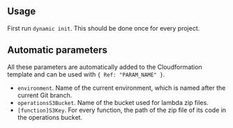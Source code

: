 ## Usage

First run `dynamic init`. This should be done once for every project.

## Automatic parameters

All these parameters are automatically added to the Cloudformation template and can be used with `{ Ref: "PARAM_NAME" }`.

- `environment`. Name of the current environment, which is named after the current Git branch.
- `operationsS3Bucket`. Name of the bucket used for lambda zip files.
- `[function]S3Key`. For every function, the path of the zip file of its code in the operations bucket.
